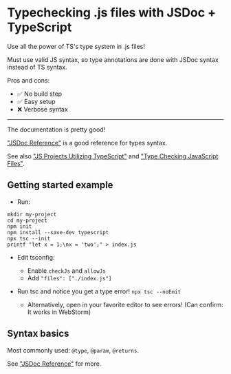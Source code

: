 # Typechecking .js files with JSDoc + TypeScript

Use all the power of TS's type system in .js files!

Must use valid JS syntax, so type annotations are done with JSDoc syntax instead of TS syntax.

Pros and cons:

- ✅ No build step
- ✅ Easy setup
- ❌ Verbose syntax

----

The documentation is pretty good!

["JSDoc Reference"](https://www.typescriptlang.org/docs/handbook/jsdoc-supported-types.html) is a good reference for types syntax.

See also ["JS Projects Utilizing TypeScript"](https://www.typescriptlang.org/docs/handbook/intro-to-js-ts.html) and ["Type Checking JavaScript Files"](https://www.typescriptlang.org/docs/handbook/type-checking-javascript-files.html).

## Getting started example

- Run:

```
mkdir my-project
cd my-project
npm init
npm install --save-dev typescript
npx tsc --init
printf "let x = 1;\nx = 'two';" > index.js
```

- Edit tsconfig:
  - Enable `checkJs` and `allowJs`
  - Add `"files": ["./index.js"]`

- Run tsc and notice you get a type error! `npx tsc --noEmit`
  - Alternatively, open in your favorite editor to see errors! (Can confirm: It works in WebStorm)

## Syntax basics

Most commonly used: `@type`, `@param`, `@returns`.

See ["JSDoc Reference"](https://www.typescriptlang.org/docs/handbook/jsdoc-supported-types.html) for more.
